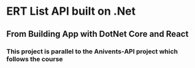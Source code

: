 # ERT List API built on .Net
## From Building App with DotNet Core and React
### This project is parallel to the Anivents-API project which follows the course
